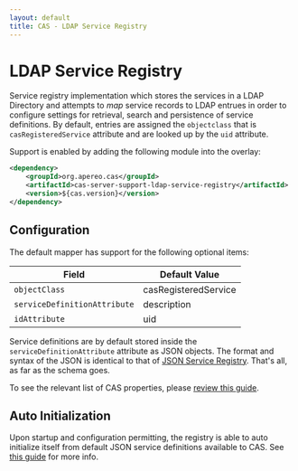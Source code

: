 ```yaml
---
layout: default
title: CAS - LDAP Service Registry
---
```


# LDAP Service Registry

Service registry implementation which stores the services in a LDAP Directory and attempts to *map* service records to LDAP entrues in order to configure 
settings for retrieval, search and persistence of service definitions. By default, entries are assigned the `objectclass` that is `casRegisteredService` attribute and are looked up by the `uid` attribute.

Support is enabled by adding the following module into the overlay:

```xml
<dependency>
    <groupId>org.apereo.cas</groupId>
    <artifactId>cas-server-support-ldap-service-registry</artifactId>
    <version>${cas.version}</version>
</dependency>
```

## Configuration

The default mapper has support for the following optional items:

| Field                             | Default Value
|-----------------------------------|---------------------------------------------------
| `objectClass`                     | casRegisteredService
| `serviceDefinitionAttribute`      | description
| `idAttribute`                     | uid

Service definitions are by default stored inside the `serviceDefinitionAttribute` attribute as
JSON objects. The format and syntax of the JSON is identical to that of
[JSON Service Registry](JSON-Service-Management.html). That's all, as far as the schema goes.

To see the relevant list of CAS properties, please [review this guide](Configuration-Properties.html#ldap-service-registry).

## Auto Initialization

Upon startup and configuration permitting, the registry is able to auto initialize itself from default JSON service definitions available to CAS. See [this guide](AutoInitialization-Service-Management.html) for more info.
